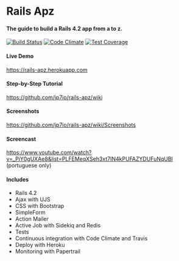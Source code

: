 # Rails Apz

#### The guide to build a Rails 4.2 app from a to z.

[![Build Status](https://travis-ci.org/jp7io/rails-apz.svg?branch=master)](https://travis-ci.org/jp7io/rails-apz)
[![Code Climate](https://codeclimate.com/github/jp7io/rails-apz/badges/gpa.svg)](https://codeclimate.com/github/jp7io/rails-apz)
[![Test Coverage](https://codeclimate.com/github/jp7io/rails-apz/badges/coverage.svg)](https://codeclimate.com/github/jp7io/rails-apz/coverage)

####  Live Demo

https://rails-apz.herokuapp.com

#### Step-by-Step Tutorial

https://github.com/jp7io/rails-apz/wiki

#### Screenshots

https://github.com/jp7io/rails-apz/wiki/Screenshots

#### Screencast

https://www.youtube.com/watch?v=_PiY0gUXAe8&list=PLFEMeqXSeh3xt7IN4kPUFAZYDUFuNqUBl (portuguese only)

#### Includes

* Rails 4.2
* Ajax with UJS
* CSS with Bootstrap
* SimpleForm
* Action Mailer
* Active Job with Sidekiq and Redis
* Tests
* Continuous integration with Code Climate and Travis
* Deploy with Heroku
* Monitoring with Papertrail
